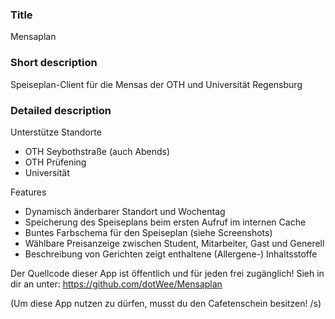 ### Title

Mensaplan

### Short description

Speiseplan-Client für die Mensas der OTH und Universität Regensburg

### Detailed description

Unterstütze Standorte
+ OTH Seybothstraße (auch Abends)
+ OTH Prüfening
+ Universität

Features
+ Dynamisch änderbarer Standort und Wochentag
+ Speicherung des Speiseplans beim ersten Aufruf im internen Cache
+ Buntes Farbschema für den Speiseplan (siehe Screenshots)
+ Wählbare Preisanzeige zwischen Student, Mitarbeiter, Gast und Generell
+ Beschreibung von Gerichten zeigt enthaltene (Allergene-) Inhaltsstoffe

Der Quellcode dieser App ist öffentlich und für jeden frei zugänglich! Sieh in dir an unter:
https://github.com/dotWee/Mensaplan




(Um diese App nutzen zu dürfen, musst du den Cafetenschein besitzen! /s)